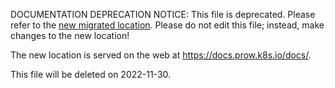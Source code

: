 DOCUMENTATION DEPRECATION NOTICE: This file is deprecated. Please refer to the
[new migrated
location](https://docs.prow.k8s.io/docs/components/deprecated/plank/).
Please do not edit this file; instead, make changes to the new location!

The new location is served on the web at
https://docs.prow.k8s.io/docs/.

This file will be deleted on 2022-11-30.

